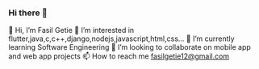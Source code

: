 ### Hi there 👋

👋 Hi, I’m Fasil Getie
👀 I’m interested in flutter,java,c,c++,django,nodejs,javascript,html,css...
🌱 I’m currently learning Software Engineering
💞️ I’m looking to collaborate on mobile app and web app projects
📫 How to reach me fasilgetie12@gmail.com

<!--
**fasil712/fasil712** is a ✨ _special_ ✨ repository because its `README.md` (this file) appears on your GitHub profile.

Here are some ideas to get you started:

- 🔭 I’m currently working on ...
- 🌱 I’m currently learning ...
- 👯 I’m looking to collaborate on ...
- 🤔 I’m looking for help with ...
- 💬 Ask me about ...
- 📫 How to reach me: ...
- 😄 Pronouns: ...
- ⚡ Fun fact: ...
-->
